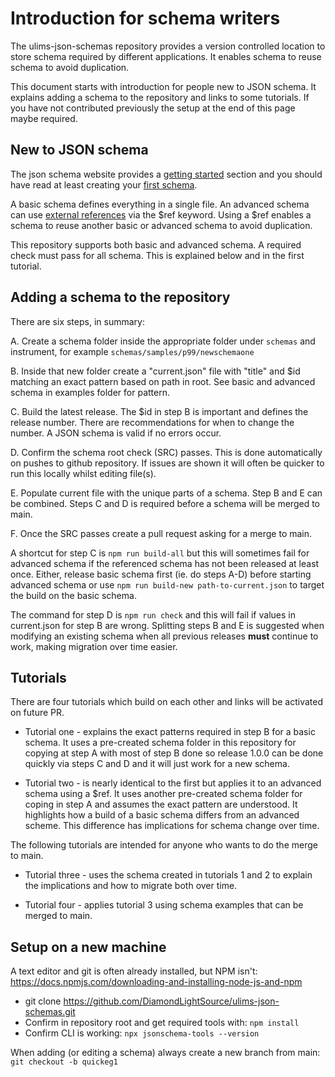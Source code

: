 # Introduction for schema writers

The ulims-json-schemas repository provides a version controlled
location to store schema required by different applications. It
enables schema to reuse schema to avoid duplication.

This document starts with introduction for people new
to JSON schema. It explains adding a schema to the repository 
and links to some tutorials. If you have not contributed
previously the setup at the end of this page maybe required.

## New to JSON schema

The json schema website provides a
[getting started](https://json-schema.org/learn) section
and you should have read at least creating your
[first schema](https://json-schema.org/learn/getting-started-step-by-step).

A basic schema defines everything in a single file. An advanced
schema can use
[external references](https://json-schema.org/learn/getting-started-step-by-step#add-an-external-reference)
via the $ref keyword. Using a $ref enables a schema to reuse
another basic or advanced schema to avoid duplication. 

This repository supports both basic and advanced schema. A
required check must pass for all schema. This is explained
below and in the first tutorial.

## Adding a schema to the repository

There are six steps, in summary:

A. Create a schema folder inside the appropriate folder
   under `schemas` and instrument, for example `schemas/samples/p99/newschemaone`

B. Inside that new folder create a "current.json" file with "title"
   and $id matching an exact pattern based on path in root.  See
   basic and advanced schema in examples folder for pattern.

C. Build the latest release. The $id in step B is important and
   defines the release number. There are recommendations for
   when to change the number. A JSON schema is valid if no
   errors occur.

D. Confirm the schema root check (SRC) passes. This is
   done automatically on pushes to github
   repository. If issues are shown it will often be
   quicker to run this locally whilst editing file(s).

E. Populate current file with the unique parts of a
   schema. Step B and E can be combined. Steps C and D
   is required before a schema will be merged to main.

F. Once the SRC passes create a pull request asking for
   a merge to main. 

A shortcut for step C is `npm run build-all` but this will
sometimes fail for advanced schema if the referenced schema
has not been released at least once. Either, release
basic schema first (ie. do steps A-D) before starting advanced
schema or use `npm run build-new path-to-current.json` to 
target the build on the basic schema.

The command for step D is `npm run check` and this will fail
if values in current.json for step B are wrong. Splitting
steps B and E is suggested when modifying an existing
schema when all previous releases **must** continue
to work, making migration over time easier.

## Tutorials

There are four tutorials which build on each other and
links will be activated on future PR.

* Tutorial one - explains the exact patterns
required in step B for a basic schema. It uses a pre-created
schema folder in this repository for copying at step A with
most of step B done so release 1.0.0 can be done quickly via
steps C and D and it will just work for a new schema.

* Tutorial two - is nearly identical to the first
but applies it to an advanced schema using a $ref. It uses
another pre-created schema folder for coping in step A
and assumes the exact pattern are understood. It highlights
how a build of a basic schema differs from an advanced
scheme. This difference has implications for schema
change over time.

The following tutorials are intended for anyone
who wants to do the merge to main.

* Tutorial three -  uses the schema created
in tutorials 1 and 2 to explain the implications and
how to migrate both over time.

* Tutorial four - applies tutorial 3 using
schema examples that can be merged to main.

## Setup on a new machine

A text editor and git is often already installed, but NPM
isn't: https://docs.npmjs.com/downloading-and-installing-node-js-and-npm

* git clone https://github.com/DiamondLightSource/ulims-json-schemas.git
* Confirm in repository root and get required tools with: `npm install` 
* Confirm CLI is working: `npx jsonschema-tools --version`

When adding (or editing a schema) always create a new
branch from main: `git checkout -b quickeg1`
